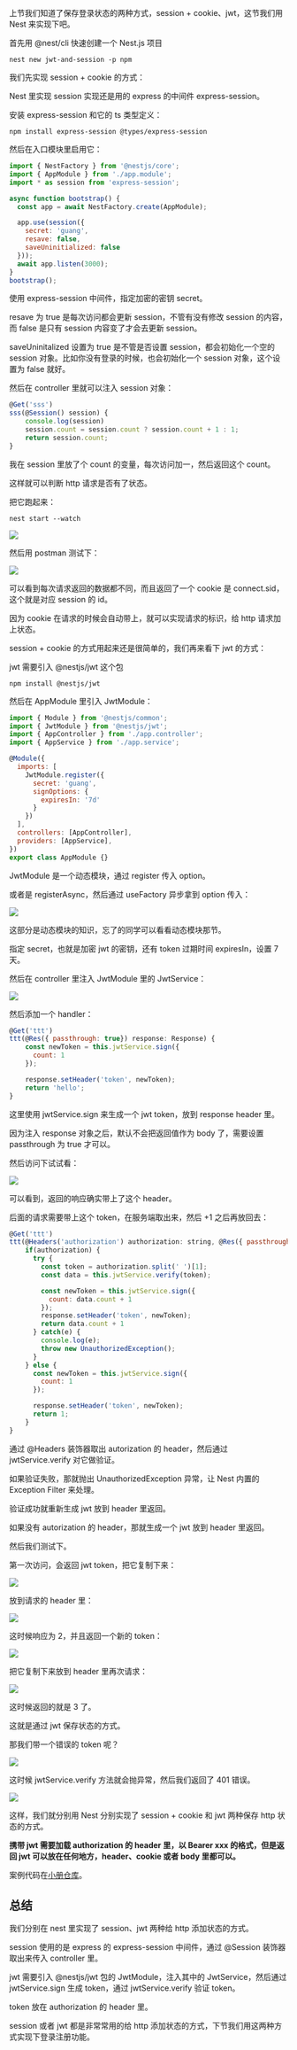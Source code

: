 ﻿上节我们知道了保存登录状态的两种方式，session + cookie、jwt，这节我们用 Nest 来实现下吧。

首先用 @nest/cli 快速创建一个 Nest.js 项目

    nest new jwt-and-session -p npm

我们先实现 session  + cookie 的方式：

Nest 里实现 session 实现还是用的 express 的中间件 express-session。

安装 express-session 和它的 ts 类型定义：

    npm install express-session @types/express-session

然后在入口模块里启用它：

```javascript
import { NestFactory } from '@nestjs/core';
import { AppModule } from './app.module';
import * as session from 'express-session';

async function bootstrap() {
  const app = await NestFactory.create(AppModule);

  app.use(session({
    secret: 'guang',
    resave: false,
    saveUninitialized: false
  }));
  await app.listen(3000);
}
bootstrap();

```

使用 express-session 中间件，指定加密的密钥 secret。

resave 为 true 是每次访问都会更新 session，不管有没有修改 session 的内容，而 false 是只有 session 内容变了才会去更新 session。

saveUninitalized 设置为 true 是不管是否设置 session，都会初始化一个空的 session 对象。比如你没有登录的时候，也会初始化一个 session 对象，这个设置为 false 就好。

然后在 controller 里就可以注入 session 对象：

```javascript
@Get('sss')
sss(@Session() session) {
    console.log(session)
    session.count = session.count ? session.count + 1 : 1;
    return session.count;
}
```

我在 session 里放了个 count 的变量，每次访问加一，然后返回这个 count。

这样就可以判断 http 请求是否有了状态。

把它跑起来：

    nest start --watch

![](//liushuaiyang.oss-cn-shanghai.aliyuncs.com/nest-docs/image/第55章-1.png)

然后用 postman 测试下：

![](//liushuaiyang.oss-cn-shanghai.aliyuncs.com/nest-docs/image/第55章-2.png)

可以看到每次请求返回的数据都不同，而且返回了一个 cookie 是 connect.sid，这个就是对应 session 的 id。

因为 cookie 在请求的时候会自动带上，就可以实现请求的标识，给 http 请求加上状态。

session + cookie 的方式用起来还是很简单的，我们再来看下 jwt 的方式：

jwt 需要引入 @nestjs/jwt 这个包

    npm install @nestjs/jwt

然后在 AppModule 里引入 JwtModule：

```javascript
import { Module } from '@nestjs/common';
import { JwtModule } from '@nestjs/jwt';
import { AppController } from './app.controller';
import { AppService } from './app.service';

@Module({
  imports: [
    JwtModule.register({
      secret: 'guang',
      signOptions: {
        expiresIn: '7d'
      }
    })
  ],
  controllers: [AppController],
  providers: [AppService],
})
export class AppModule {}

```

JwtModule 是一个动态模块，通过 register 传入 option。

或者是 registerAsync，然后通过 useFactory 异步拿到 option 传入：

![](//liushuaiyang.oss-cn-shanghai.aliyuncs.com/nest-docs/image/第55章-3.png)

这部分是动态模块的知识，忘了的同学可以看看动态模块那节。

指定 secret，也就是加密 jwt 的密钥，还有 token 过期时间 expiresIn，设置 7 天。

然后在 controller 里注入 JwtModule 里的 JwtService：

![](//liushuaiyang.oss-cn-shanghai.aliyuncs.com/nest-docs/image/第55章-4.png)

然后添加一个 handler：

```javascript
@Get('ttt')
ttt(@Res({ passthrough: true}) response: Response) {
    const newToken = this.jwtService.sign({
      count: 1
    });

    response.setHeader('token', newToken);
    return 'hello';
}
```

这里使用 jwtService.sign 来生成一个 jwt token，放到 response header 里。

因为注入 response 对象之后，默认不会把返回值作为 body 了，需要设置 passthrough 为 true 才可以。

然后访问下试试看：

![](//liushuaiyang.oss-cn-shanghai.aliyuncs.com/nest-docs/image/第55章-5.png)

可以看到，返回的响应确实带上了这个 header。

后面的请求需要带上这个 token，在服务端取出来，然后 +1 之后再放回去：

```javascript
@Get('ttt')
ttt(@Headers('authorization') authorization: string, @Res({ passthrough: true}) response: Response) {
    if(authorization) {
      try {
        const token = authorization.split(' ')[1];
        const data = this.jwtService.verify(token);

        const newToken = this.jwtService.sign({
          count: data.count + 1
        });
        response.setHeader('token', newToken);
        return data.count + 1
      } catch(e) {
        console.log(e);
        throw new UnauthorizedException();
      }
    } else {
      const newToken = this.jwtService.sign({
        count: 1
      });

      response.setHeader('token', newToken);
      return 1;
    }
}
```

通过 @Headers 装饰器取出 autorization 的 header，然后通过 jwtService.verify 对它做验证。

如果验证失败，那就抛出 UnauthorizedException 异常，让 Nest 内置的 Exception Filter 来处理。

验证成功就重新生成 jwt 放到 header 里返回。

如果没有 autorization 的 header，那就生成一个 jwt 放到 header 里返回。

然后我们测试下。

第一次访问，会返回 jwt token，把它复制下来：

![](//liushuaiyang.oss-cn-shanghai.aliyuncs.com/nest-docs/image/第55章-6.png)

放到请求的 header 里：

![](//liushuaiyang.oss-cn-shanghai.aliyuncs.com/nest-docs/image/第55章-7.png)

这时候响应为 2，并且返回一个新的 token：

![](//liushuaiyang.oss-cn-shanghai.aliyuncs.com/nest-docs/image/第55章-8.png)

把它复制下来放到 header 里再次请求：

![](//liushuaiyang.oss-cn-shanghai.aliyuncs.com/nest-docs/image/第55章-9.png)

这时候返回的就是 3 了。

这就是通过 jwt 保存状态的方式。

那我们带一个错误的 token 呢？

![](//liushuaiyang.oss-cn-shanghai.aliyuncs.com/nest-docs/image/第55章-10.png)

这时候 jwtService.verify 方法就会抛异常，然后我们返回了 401 错误。

![](//liushuaiyang.oss-cn-shanghai.aliyuncs.com/nest-docs/image/第55章-11.png)

这样，我们就分别用 Nest 分别实现了 session + cookie 和 jwt 两种保存 http 状态的方式。

**携带 jwt 需要加载 authorization 的 header 里，以 Bearer xxx 的格式，但是返回 jwt 可以放在任何地方，header、cookie 或者 body 里都可以。**

案例代码在[小册仓库](https://github.com/QuarkGluonPlasma/nestjs-course-code/tree/main/jwt-and-session)。

## 总结

我们分别在 nest 里实现了 session、jwt 两种给 http 添加状态的方式。

session 使用的是 express 的 express-session 中间件，通过 @Session 装饰器取出来传入 controller 里。

jwt 需要引入 @nestjs/jwt 包的 JwtModule，注入其中的 JwtService，然后通过 jwtService.sign 生成 token，通过 jwtService.verify 验证 token。

token 放在 authorization 的 header 里。

session 或者 jwt 都是非常常用的给 http 添加状态的方式，下节我们用这两种方式实现下登录注册功能。
